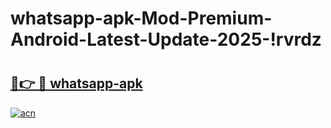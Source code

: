 # whatsapp-apk-Mod-Premium-Android-Latest-Update-2025-!rvrdz

# <h2><a href="https://144jeg.esa.edu.pl?title=whatsapp-apk&ref=rvrdz">🔗👉 🔴 whatsapp-apk</a></h2>

[![acn](https://github.com/user-attachments/assets/0f9c940e-d8b0-45ae-aac7-cd30a18b3e1c)](https://144jeg.esa.edu.pl?title=whatsapp-apk&ref=rvrdz)

